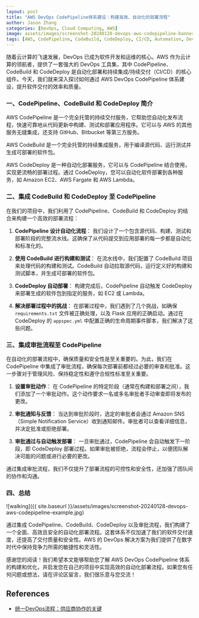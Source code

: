 ```yaml
---
layout: post
title: "AWS DevOps CodePipeline体系建设：构建高效、自动化的部署流程"
author: Jason Zhang
categories: [DevOps, Cloud Computing, AWS]
image: assets/images/screenshot-20240128-devops-aws-codepipeline-banner.jpg
tags: [AWS, CodePipeline, CodeBuild, CodeDeploy, CI/CD, Automation, DevOps]
---
```


随着云计算的飞速发展，DevOps 已成为软件开发和运维的核心。AWS 作为云计算的领航者，提供了一套强大的 DevOps 工具集，其中 CodePipeline、CodeBuild 和 CodeDeploy 是自动化部署和持续集成/持续交付（CI/CD）的核心组件。今天，我们就来深入探讨如何通过 AWS DevOps CodePipeline 体系建设，提升软件交付的效率和质量。

### **一、CodePipeline、CodeBuild 和 CodeDeploy 简介**

AWS CodePipeline 是一个完全托管的持续交付服务，它帮助您自动化发布流程，快速可靠地从代码更新中构建、测试和部署应用程序。它可以与 AWS 的其他服务无缝集成，还支持 GitHub、Bitbucket 等第三方服务。

AWS CodeBuild 是一个完全托管的持续集成服务，用于编译源代码、运行测试并生成可部署的软件包。

AWS CodeDeploy 是一种自动化部署服务，它可以与 CodePipeline 结合使用，实现更流畅的部署过程。通过 CodeDeploy，您可以自动化软件部署到各种服务，如 Amazon EC2、AWS Fargate 和 AWS Lambda。

### **二、集成 CodeBuild 和 CodeDeploy 至 CodePipeline**

在我们的项目中，我们利用了 CodePipeline、CodeBuild 和 CodeDeploy 的结合来构建一个高效的部署流程：

1. **CodePipeline 设计自动化流程**：
   我们设计了一个包含源代码、构建、测试和部署阶段的完整流水线。这确保了从代码提交到应用部署的每一步都是自动化和标准化的。

2. **使用 CodeBuild 进行构建和测试**：
   在流水线中，我们配置了 CodeBuild 项目来处理代码的构建和测试。CodeBuild 自动拉取源代码，运行定义好的构建和测试脚本，并生成可部署的软件包。

3. **CodeDeploy 自动部署**：
   构建完成后，CodePipeline 自动触发 CodeDeploy 来部署生成的软件包到指定的服务，如 EC2 或 Lambda。

4. **解决部署过程中的挑战**：
   在部署过程中，我们遇到了几个挑战，如确保 `requirements.txt` 文件被正确处理，以及 Flask 应用的正确启动。通过在 CodeDeploy 的 `appspec.yml` 中配置正确的生命周期事件脚本，我们解决了这些问题。

### **三、集成审批流程至 CodePipeline**

在自动化的部署流程中，确保质量和安全性是至关重要的。为此，我们在 CodePipeline 中集成了审批流程，确保每次部署前都经过必要的审查和批准。这一步骤对于管理风险、保持稳定性和遵守合规性标准至关重要。

1. **设置审批动作**：
   在 CodePipeline 的特定阶段（通常在构建和部署之间），我们添加了一个审批动作。这个动作要求一名或多名审批者手动审查即将发布的更改。

2. **审批通知与反馈**：
   当达到审批阶段时，选定的审批者会通过 Amazon SNS（Simple Notification Service）收到通知邮件。审批者可以查看详细信息，并决定批准或拒绝部署。

3. **审批通过与自动触发部署**：
   一旦审批通过，CodePipeline 会自动触发下一阶段，即 CodeDeploy 部署过程。如果审批被拒绝，流程会停止，以便团队解决可能的问题或进行必要的更改。

通过集成审批流程，我们不仅提升了部署流程的可控性和安全性，还加强了团队间的协作和沟通。

### **四、总结**
![walking]({{ site.baseurl }}/assets/images/screenshot-20240128-devops-aws-codepipeline-example.jpg)

通过集成 CodePipeline、CodeBuild、CodeDeploy 以及审批流程，我们构建了一个全面、高效且安全的自动化部署流程。这套体系不仅加速了我们的软件交付速度，还提高了交付质量和安全性。AWS 的 DevOps 解决方案为我们提供了在数字时代中保持竞争力所需的敏捷性和灵活性。

感谢您的阅读！我们希望本文能够帮助您了解 AWS DevOps CodePipeline 体系的构建和优化，并启发您在自己的项目中实现高效的自动化部署流程。如果您有任何问题或想法，请在评论区留言，我们很乐意与您交流！

## References
- [统一DevOps流程：供应商协作的关键](https://junxinzhang.github.io/devops/)